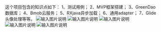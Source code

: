 
这个项目包含的知识点如下：
1、测试用例；
2、MVP框架搭建；
3、GreenDao数据库；
4、Bmob云服务；
5、RXjava异步加载；
6、通用adapter；
7、Glide头像处理等等。
![输入图片说明](http://git.oschina.net/uploads/images/2016/0912/200827_d415355b_88020.png "在这里输入图片标题")
![输入图片说明](http://git.oschina.net/uploads/images/2016/0912/200450_4ea9cf6a_88020.png "在这里输入图片标题")
![输入图片说明](http://git.oschina.net/uploads/images/2016/0912/200438_9e6a3c14_88020.png "在这里输入图片标题")
![输入图片说明](http://git.oschina.net/uploads/images/2016/0912/200424_8f6549ec_88020.png "在这里输入图片标题")
![输入图片说明](http://git.oschina.net/uploads/images/2016/0912/200335_257198f9_88020.png "在这里输入图片标题")